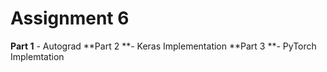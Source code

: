
# Assignment 6

**Part 1** - Autograd
**Part 2 **- Keras Implementation
**Part 3 **- PyTorch Implemtation

